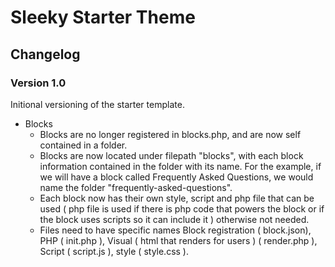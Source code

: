 # Sleeky Starter Theme

## Changelog
### Version 1.0

  Initional versioning of the starter template.

  - Blocks
    - Blocks are no longer registered in blocks.php, and are now self contained in a folder.
    - Blocks are now located under filepath "blocks", with each block information contained in the folder with its name. For the example, if we will have a block called Frequently Asked Questions, we would name the folder "frequently-asked-questions".
    - Each block now has their own style, script and php file that can be used ( php file is used if there is php code that powers the block or if the block uses scripts so it can include it ) otherwise not needed.
    - Files need to have specific names Block registration ( block.json), PHP ( init.php ), Visual ( html that renders for users ) ( render.php ), Script ( script.js ), style ( style.css ).